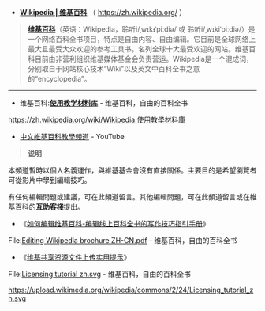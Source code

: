 - [**Wikipedia | 维基百科**](https://www.wikipedia.org/)  （ https://zh.wikipedia.org/ ）

> [**维基百科**](https://zh.wikipedia.org/wiki/维基百科)（英语：Wikipedia，聆听i/ˌwɪkᵻˈpiːdiə/ 或 聆听i/ˌwɪkiˈpiːdiə/）是一个网络百科全书项目，特点是自由内容、自由编辑。它目前是全球网络上最大且最受大众欢迎的参考工具书，名列全球十大最受欢迎的网站。维基百科目前由非营利组织维基媒体基金会负责营运。Wikipedia是一个混成词，分别取自于网站核心技术“Wiki”以及英文中百科全书之意的“encyclopedia”。

---------------------------------------------------------------

- 维基百科:[**使用教学材料库**](https://zh.wikipedia.org/wiki/Wikipedia:使用教學材料庫) - 维基百科，自由的百科全书

https://zh.wikipedia.org/wiki/Wikipedia:使用教學材料庫

- [中文維基百科教學頻道](https://www.youtube.com/channel/UCr2qWVVeQwIp5-CPimUj4cg) - YouTube

> **说明**

本頻道暫時以個人名義運作，與維基基金會沒有直接關係。主要目的是希望瀏覽者可從影片中學到編輯技巧。

有任何編輯問題或建議，可在此頻道留言。其他編輯問題，可在此頻道留言或在維基百科的[**互助客棧**](https://zh.wikipedia.org/wiki/Wikipedia:互助客栈)提出。

- 《[如何编辑维基百科-编辑线上百科全书的写作技巧指引手册](https://taoste.github.io/Hello-World/Technical%20File(PDF)/维基百科/Editing_Wikipedia_brochure_ZH-CN.pdf)》

File:[Editing Wikipedia brochure ZH-CN.pdf](https://zh.wikipedia.org/wiki/File:Editing_Wikipedia_brochure_ZH-CN.pdf) - 维基百科，自由的百科全书


- 《[维基共享资源文件上传实用提示](https://taoste.github.io/Hello-World/Technical%20File(PDF)/维基百科/Licensing_tutorial_zh.svg)》

File:[Licensing tutorial zh.svg](https://zh.wikipedia.org/wiki/File:Licensing_tutorial_zh.svg) - 维基百科，自由的百科全书

https://upload.wikimedia.org/wikipedia/commons/2/24/Licensing_tutorial_zh.svg

